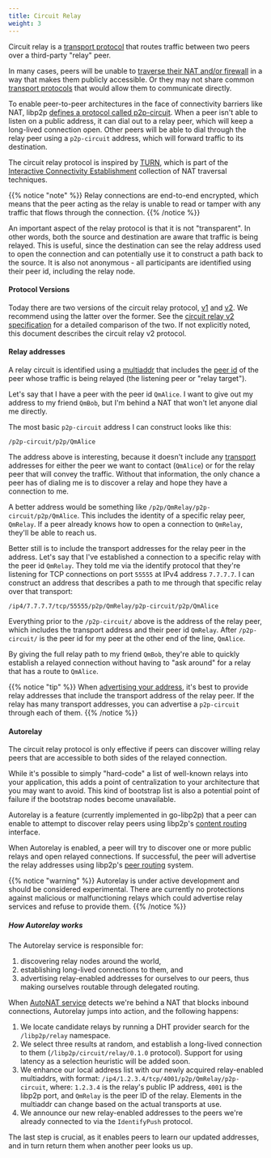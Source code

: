 ```yaml
---
title: Circuit Relay
weight: 3
---
```


Circuit relay is a [transport protocol](/concepts/transport/) that routes traffic between two peers over a third-party "relay" peer.

In many cases, peers will be unable to [traverse their NAT and/or firewall](/concepts/nat/) in a way that makes them publicly accessible. Or they may not share common [transport protocols](/concepts/transport/) that would allow them to communicate directly.

To enable peer-to-peer architectures in the face of connectivity barriers like NAT, libp2p [defines a protocol called p2p-circuit][spec_relay]. When a peer isn't able to listen on a public address, it can dial out to a relay peer, which will keep a long-lived connection open. Other peers will be able to dial through the relay peer using a `p2p-circuit` address, which will forward traffic to its destination.

The circuit relay protocol is inspired by [TURN](https://tools.ietf.org/html/rfc5766), which is part of the [Interactive Connectivity Establishment](https://tools.ietf.org/html/rfc8445) collection of NAT traversal techniques.

{{% notice "note" %}}
Relay connections are end-to-end encrypted, which means that the peer acting as the relay is unable to read or tamper with any traffic that flows through the connection.
{{% /notice %}}

An important aspect of the relay protocol is that it is not "transparent". In other words, both the source and destination are aware that traffic is being relayed. This is useful, since the destination can see the relay address used to open the connection and can potentially use it to construct a path back to the source. It is also not anonymous - all participants are identified using their peer id, including the relay node.

#### Protocol Versions

Today there are two versions of the circuit relay protocol, [v1](https://github.com/libp2p/specs/blob/master/relay/circuit-v1.md) and [v2](https://github.com/libp2p/specs/blob/master/relay/circuit-v2.md). We recommend using the latter over the former. See the [circuit relay v2 specification](https://github.com/libp2p/specs/blob/master/relay/circuit-v2.md#introduction) for a detailed comparison of the two. If not explicitly noted, this document describes the circuit relay v2 protocol.

#### Relay addresses

A relay circuit is identified using a [multiaddr][definition_muiltiaddress] that includes the [peer id](/concepts/peer-id/) of the peer whose traffic is being relayed (the listening peer or "relay target").

Let's say that I have a peer with the peer id `QmAlice`. I want to give out my address to my friend `QmBob`, but I'm behind a NAT that won't let anyone dial me directly.

The most basic `p2p-circuit` address I can construct looks like this:

`/p2p-circuit/p2p/QmAlice`

The address above is interesting, because it doesn't include any [transport](/concepts/transport/) addresses for either the peer we want to contact (`QmAlice`) or for the relay peer that will convey the traffic. Without that information, the only chance a peer has of dialing me is to discover a relay and hope they have a connection to me.

A better address would be something like `/p2p/QmRelay/p2p-circuit/p2p/QmAlice`. This includes the identity of a specific relay peer, `QmRelay`. If a peer already knows how to open a connection to `QmRelay`, they'll be able to reach us.

Better still is to include the transport addresses for the relay peer in the address. Let's say that I've established a connection to a specific relay with the peer id `QmRelay`. They told me via the identify protocol that they're listening for TCP connections on port `55555` at IPv4 address `7.7.7.7`. I can construct an address that describes a path to me through that specific relay over that transport:

`/ip4/7.7.7.7/tcp/55555/p2p/QmRelay/p2p-circuit/p2p/QmAlice`

Everything prior to the `/p2p-circuit/` above is the address of the relay peer, which includes the transport address and their peer id `QmRelay`. After `/p2p-circuit/` is the peer id for my peer at the other end of the line, `QmAlice`.

By giving the full relay path to my friend `QmBob`, they're able to quickly establish a relayed connection without having to "ask around" for a relay that has a route to `QmAlice`.

{{% notice "tip" %}}
When [advertising your address](/concepts/peer-routing/), it's best to provide relay addresses that include the transport address of the relay peer. If the relay has many transport addresses, you can advertise a `p2p-circuit` through each of them.
{{% /notice %}}

#### Autorelay

The circuit relay protocol is only effective if peers can discover willing relay peers that are accessible to both sides of the relayed connection.

While it's possible to simply "hard-code" a list of well-known relays into your application, this adds a point of centralization to your architecture that you may want to avoid. This kind of bootstrap list is also a potential point of failure if the bootstrap nodes become unavailable.

Autorelay is a feature (currently implemented in go-libp2p) that a peer can enable to attempt to discover relay peers using libp2p's [content routing](/concepts/content-routing/) interface.

When Autorelay is enabled, a peer will try to discover one or more public relays and open relayed connections. If successful, the peer will advertise the relay addresses using libp2p's [peer routing](/concepts/peer-routing/) system.

{{% notice "warning" %}}
Autorelay is under active development and should be considered experimental. There are currently no protections against malicious or malfunctioning relays which could advertise relay services and refuse to provide them.
{{% /notice %}}

##### How Autorelay works

The Autorelay service is responsible for:

1. discovering relay nodes around the world,
2. establishing long-lived connections to them, and
3. advertising relay-enabled addresses for ourselves to our peers, thus making ourselves routable through delegated routing.

When [AutoNAT service](/concepts/nat/#autonat) detects we're behind a NAT that blocks inbound connections, Autorelay jumps into action, and the following happens:

1. We locate candidate relays by running a DHT provider search for the `/libp2p/relay` namespace.
2. We select three results at random, and establish a long-lived connection to them (`/libp2p/circuit/relay/0.1.0` protocol). Support for using latency as a selection heuristic will be added soon.
3. We enhance our local address list with our newly acquired relay-enabled multiaddrs, with format: `/ip4/1.2.3.4/tcp/4001/p2p/QmRelay/p2p-circuit`, where:
   `1.2.3.4` is the relay's public IP address, `4001` is the libp2p port, and `QmRelay` is the peer ID of the relay.
   Elements in the multiaddr can change based on the actual transports at use.
4. We announce our new relay-enabled addresses to the peers we're already connected to via the `IdentifyPush` protocol.

The last step is crucial, as it enables peers to learn our updated addresses, and in turn return them when another peer looks us up.

[spec_relay]: https://github.com/libp2p/specs/tree/master/relay
[definition_muiltiaddress]: /reference/glossary/#mulitaddress

